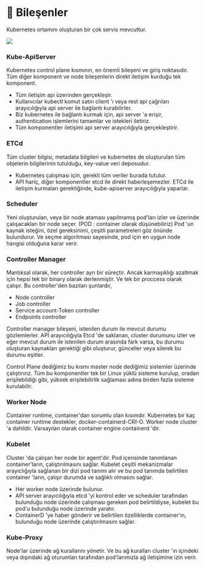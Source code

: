 # 🍒 Bileşenler

Kubernetes ortamını oluşturan bir çok servis mevcuttur.

![](../.gitbook/assets/1\_QWJijlj7kwd0hIYk8Wsnow.png)

### Kube-ApiServer

Kubernetes control plane kısmının, en önemli bileşeni ve giriş noktasıdır. Tüm diğer komponent ve node bileşenlerin direkt iletişim kurduğu tek komponent.&#x20;

* Tüm iletişim api üzerinden gerçekleşir.
* Kullanıcılar kubectl komut satırı client 'ı veya rest api çağrıları arayıcılığıyla api server ile bağlantı kurabilirler.
* Biz kubernetes ile bağlantı kurmak için, api server 'a erişir, authentication işlemlerini tamamlar ve istekleri iletiriz.&#x20;
* Tüm komponentler iletişimi api server arayıcılığıyla gerçekleştirir.

### ETCd

Tüm cluster bilgisi, metadata bilgileri ve kubernetes de oluşturulan tüm objelerin bilgilerinin tutulduğu, key-value veri deposudur.

* Kubernetes çalışması için, gerekli tüm veriler burada tutulur.
* API hariç, diğer komponentler etcd ile direkt haberleşemezler. ETCd ile iletişim kurmaları gerektiğinde, kube-apiserver arayıcılığıyla yaparlar.

### Scheduler

Yeni oluşturulan, veya bir node ataması yapılmamış pod'ları izler ve üzerinde çalışacakları bir node seçer. (POD : container olarak düşünebiliriz) Pod 'un kaynak isteğini, özel gereksinimi, çeşitli parametreleri göz önünde bulundurur. Ve seçme algoritması sayesinde, pod için en uygun node hangisi olduğuna karar verir.

### Controller Manager

Mantıksal olarak, her controller ayrı bir süreçtir. Ancak karmaşıklığı azaltmak için hepsi tek bir binary olarak derlenmiştir. Ve tek bir proccess olarak çalışır. Bu controller'den bazıları şunlardır,

* Node controller
* Job controller
* Service account-Token controller
* Endpoints controller

Controller manager bileşeni, istenilen durum ile mevcut durumu gözlemlerler. API arayıcılığıyla Etcd 'de saklanan, cluster durumunu izler ve eğer mevcut durum ile istenilen durum arasında fark varsa, bu durumu oluşturan kaynakları gerektiği gibi oluşturur, günceller veya silerek bu durumu eşitler.



Control Plane dediğimiz bu kısmı master node dediğimiz sistemler üzerinde çalıştırırız. Tüm bu komponentler tek bir Linux yüklü sisteme kurulup, oradan erişilebildiği gibi, yüksek erişilebilirlik sağlaması adına birden fazla sisteme kurulabilir.



### Worker Node

Container runtime, container'dan sorumlu olan kısımdır. Kubernetes bir kaç container runtime destekler, docker-containerd-CRI-O. Worker node cluster 'a dahildir. Varsayılan olarak container engine containerd 'dir.

### Kubelet

Cluster 'da çalışan her node bir agent'dir. Pod içerisinde tanımlanan container'ların, çalıştırılmasını sağlar. Kubelet çeşitli mekanizmalar arayıclığıyla sağlanan bir dizi pod tanımı alır ve bu pod tanımda belirtilen container 'ların, çalışır durumda ve sağlıklı olmasını sağlar.

* Her worker node üzerinde bulunur.
* API server arayıcılığıyla etcd 'yi kontrol eder ve scheduler tarafından bulunduğu node üzerinde çalışması gereken pod belirtildiyse, kubelet bu pod'u bulunduğu node üzerinde yaratır.&#x20;
* ContainerD 'ye haber gönderir ve belirtilen özelliklerde container'ın, bulunduğu node üzerinde çalıştırılmasını sağlar.

### Kube-Proxy

Node'lar üzerinde ağ kurallarını yönetir. Ve bu ağ kuralları cluster 'ın içindeki veya dışındaki ağ oturumları tarafından pod'larımızla ağ iletişimine izin verir.

